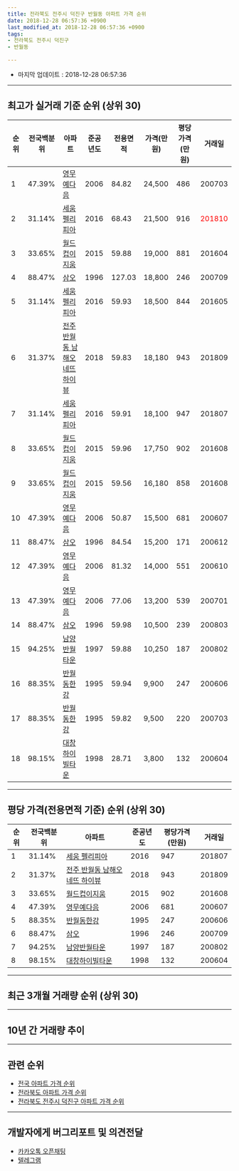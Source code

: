 ```yaml
---
title: 전라북도 전주시 덕진구 반월동 아파트 가격 순위
date: 2018-12-28 06:57:36 +0900
last_modified_at: 2018-12-28 06:57:36 +0900
tags:
- 전라북도 전주시 덕진구
- 반월동

---
```


* 마지막 업데이트 : 2018-12-28 06:57:36

---

## 최고가 실거래 기준 순위 (상위 30)


|순위|전국백분위|아파트|준공년도|전용면적|가격(만원)|평당가격(만원)|거래일|
|---|---|---|---|---|---|---|---|
|1|47.39%|[영무예다음](https://search.naver.com/search.naver?query=%EC%A0%84%EB%9D%BC%EB%B6%81%EB%8F%84+%EC%A0%84%EC%A3%BC%EC%8B%9C+%EB%8D%95%EC%A7%84%EA%B5%AC+%EB%B0%98%EC%9B%94%EB%8F%99+%EC%98%81%EB%AC%B4%EC%98%88%EB%8B%A4%EC%9D%8C)|2006|84.82|24,500|486|200703|
|2|31.14%|[세움 펠리피아](https://search.naver.com/search.naver?query=%EC%A0%84%EB%9D%BC%EB%B6%81%EB%8F%84+%EC%A0%84%EC%A3%BC%EC%8B%9C+%EB%8D%95%EC%A7%84%EA%B5%AC+%EB%B0%98%EC%9B%94%EB%8F%99+%EC%84%B8%EC%9B%80+%ED%8E%A0%EB%A6%AC%ED%94%BC%EC%95%84)|2016|68.43|21,500|916|<span style="color:red">201810</span>|
|3|33.65%|[월드컵이지움](https://search.naver.com/search.naver?query=%EC%A0%84%EB%9D%BC%EB%B6%81%EB%8F%84+%EC%A0%84%EC%A3%BC%EC%8B%9C+%EB%8D%95%EC%A7%84%EA%B5%AC+%EB%B0%98%EC%9B%94%EB%8F%99+%EC%9B%94%EB%93%9C%EC%BB%B5%EC%9D%B4%EC%A7%80%EC%9B%80)|2015|59.88|19,000|881|201604|
|4|88.47%|[삼오](https://search.naver.com/search.naver?query=%EC%A0%84%EB%9D%BC%EB%B6%81%EB%8F%84+%EC%A0%84%EC%A3%BC%EC%8B%9C+%EB%8D%95%EC%A7%84%EA%B5%AC+%EB%B0%98%EC%9B%94%EB%8F%99+%EC%82%BC%EC%98%A4)|1996|127.03|18,800|246|200709|
|5|31.14%|[세움 펠리피아](https://search.naver.com/search.naver?query=%EC%A0%84%EB%9D%BC%EB%B6%81%EB%8F%84+%EC%A0%84%EC%A3%BC%EC%8B%9C+%EB%8D%95%EC%A7%84%EA%B5%AC+%EB%B0%98%EC%9B%94%EB%8F%99+%EC%84%B8%EC%9B%80+%ED%8E%A0%EB%A6%AC%ED%94%BC%EC%95%84)|2016|59.93|18,500|844|201605|
|6|31.37%|[전주 반월동 남해오네뜨 하이뷰](https://search.naver.com/search.naver?query=%EC%A0%84%EB%9D%BC%EB%B6%81%EB%8F%84+%EC%A0%84%EC%A3%BC%EC%8B%9C+%EB%8D%95%EC%A7%84%EA%B5%AC+%EB%B0%98%EC%9B%94%EB%8F%99+%EC%A0%84%EC%A3%BC+%EB%B0%98%EC%9B%94%EB%8F%99+%EB%82%A8%ED%95%B4%EC%98%A4%EB%84%A4%EB%9C%A8+%ED%95%98%EC%9D%B4%EB%B7%B0)|2018|59.83|18,180|943|201809|
|7|31.14%|[세움 펠리피아](https://search.naver.com/search.naver?query=%EC%A0%84%EB%9D%BC%EB%B6%81%EB%8F%84+%EC%A0%84%EC%A3%BC%EC%8B%9C+%EB%8D%95%EC%A7%84%EA%B5%AC+%EB%B0%98%EC%9B%94%EB%8F%99+%EC%84%B8%EC%9B%80+%ED%8E%A0%EB%A6%AC%ED%94%BC%EC%95%84)|2016|59.91|18,100|947|201807|
|8|33.65%|[월드컵이지움](https://search.naver.com/search.naver?query=%EC%A0%84%EB%9D%BC%EB%B6%81%EB%8F%84+%EC%A0%84%EC%A3%BC%EC%8B%9C+%EB%8D%95%EC%A7%84%EA%B5%AC+%EB%B0%98%EC%9B%94%EB%8F%99+%EC%9B%94%EB%93%9C%EC%BB%B5%EC%9D%B4%EC%A7%80%EC%9B%80)|2015|59.96|17,750|902|201608|
|9|33.65%|[월드컵이지움](https://search.naver.com/search.naver?query=%EC%A0%84%EB%9D%BC%EB%B6%81%EB%8F%84+%EC%A0%84%EC%A3%BC%EC%8B%9C+%EB%8D%95%EC%A7%84%EA%B5%AC+%EB%B0%98%EC%9B%94%EB%8F%99+%EC%9B%94%EB%93%9C%EC%BB%B5%EC%9D%B4%EC%A7%80%EC%9B%80)|2015|59.56|16,180|858|201608|
|10|47.39%|[영무예다음](https://search.naver.com/search.naver?query=%EC%A0%84%EB%9D%BC%EB%B6%81%EB%8F%84+%EC%A0%84%EC%A3%BC%EC%8B%9C+%EB%8D%95%EC%A7%84%EA%B5%AC+%EB%B0%98%EC%9B%94%EB%8F%99+%EC%98%81%EB%AC%B4%EC%98%88%EB%8B%A4%EC%9D%8C)|2006|50.87|15,500|681|200607|
|11|88.47%|[삼오](https://search.naver.com/search.naver?query=%EC%A0%84%EB%9D%BC%EB%B6%81%EB%8F%84+%EC%A0%84%EC%A3%BC%EC%8B%9C+%EB%8D%95%EC%A7%84%EA%B5%AC+%EB%B0%98%EC%9B%94%EB%8F%99+%EC%82%BC%EC%98%A4)|1996|84.54|15,200|171|200612|
|12|47.39%|[영무예다음](https://search.naver.com/search.naver?query=%EC%A0%84%EB%9D%BC%EB%B6%81%EB%8F%84+%EC%A0%84%EC%A3%BC%EC%8B%9C+%EB%8D%95%EC%A7%84%EA%B5%AC+%EB%B0%98%EC%9B%94%EB%8F%99+%EC%98%81%EB%AC%B4%EC%98%88%EB%8B%A4%EC%9D%8C)|2006|81.32|14,000|551|200610|
|13|47.39%|[영무예다음](https://search.naver.com/search.naver?query=%EC%A0%84%EB%9D%BC%EB%B6%81%EB%8F%84+%EC%A0%84%EC%A3%BC%EC%8B%9C+%EB%8D%95%EC%A7%84%EA%B5%AC+%EB%B0%98%EC%9B%94%EB%8F%99+%EC%98%81%EB%AC%B4%EC%98%88%EB%8B%A4%EC%9D%8C)|2006|77.06|13,200|539|200701|
|14|88.47%|[삼오](https://search.naver.com/search.naver?query=%EC%A0%84%EB%9D%BC%EB%B6%81%EB%8F%84+%EC%A0%84%EC%A3%BC%EC%8B%9C+%EB%8D%95%EC%A7%84%EA%B5%AC+%EB%B0%98%EC%9B%94%EB%8F%99+%EC%82%BC%EC%98%A4)|1996|59.98|10,500|239|200803|
|15|94.25%|[남양반월타운](https://search.naver.com/search.naver?query=%EC%A0%84%EB%9D%BC%EB%B6%81%EB%8F%84+%EC%A0%84%EC%A3%BC%EC%8B%9C+%EB%8D%95%EC%A7%84%EA%B5%AC+%EB%B0%98%EC%9B%94%EB%8F%99+%EB%82%A8%EC%96%91%EB%B0%98%EC%9B%94%ED%83%80%EC%9A%B4)|1997|59.88|10,250|187|200802|
|16|88.35%|[반월동한강](https://search.naver.com/search.naver?query=%EC%A0%84%EB%9D%BC%EB%B6%81%EB%8F%84+%EC%A0%84%EC%A3%BC%EC%8B%9C+%EB%8D%95%EC%A7%84%EA%B5%AC+%EB%B0%98%EC%9B%94%EB%8F%99+%EB%B0%98%EC%9B%94%EB%8F%99%ED%95%9C%EA%B0%95)|1995|59.94|9,900|247|200606|
|17|88.35%|[반월동한강](https://search.naver.com/search.naver?query=%EC%A0%84%EB%9D%BC%EB%B6%81%EB%8F%84+%EC%A0%84%EC%A3%BC%EC%8B%9C+%EB%8D%95%EC%A7%84%EA%B5%AC+%EB%B0%98%EC%9B%94%EB%8F%99+%EB%B0%98%EC%9B%94%EB%8F%99%ED%95%9C%EA%B0%95)|1995|59.82|9,500|220|200703|
|18|98.15%|[대창하이빌타운](https://search.naver.com/search.naver?query=%EC%A0%84%EB%9D%BC%EB%B6%81%EB%8F%84+%EC%A0%84%EC%A3%BC%EC%8B%9C+%EB%8D%95%EC%A7%84%EA%B5%AC+%EB%B0%98%EC%9B%94%EB%8F%99+%EB%8C%80%EC%B0%BD%ED%95%98%EC%9D%B4%EB%B9%8C%ED%83%80%EC%9A%B4)|1998|28.71|3,800|132|200604|


---

## 평당 가격(전용면적 기준) 순위 (상위 30)


|순위|전국백분위|아파트|준공년도|평당가격(만원)|거래일|
|---|---|---|---|---|---|
|1|31.14%|[세움 펠리피아](https://search.naver.com/search.naver?query=%EC%A0%84%EB%9D%BC%EB%B6%81%EB%8F%84+%EC%A0%84%EC%A3%BC%EC%8B%9C+%EB%8D%95%EC%A7%84%EA%B5%AC+%EB%B0%98%EC%9B%94%EB%8F%99+%EC%84%B8%EC%9B%80+%ED%8E%A0%EB%A6%AC%ED%94%BC%EC%95%84)|2016|947|201807|
|2|31.37%|[전주 반월동 남해오네뜨 하이뷰](https://search.naver.com/search.naver?query=%EC%A0%84%EB%9D%BC%EB%B6%81%EB%8F%84+%EC%A0%84%EC%A3%BC%EC%8B%9C+%EB%8D%95%EC%A7%84%EA%B5%AC+%EB%B0%98%EC%9B%94%EB%8F%99+%EC%A0%84%EC%A3%BC+%EB%B0%98%EC%9B%94%EB%8F%99+%EB%82%A8%ED%95%B4%EC%98%A4%EB%84%A4%EB%9C%A8+%ED%95%98%EC%9D%B4%EB%B7%B0)|2018|943|201809|
|3|33.65%|[월드컵이지움](https://search.naver.com/search.naver?query=%EC%A0%84%EB%9D%BC%EB%B6%81%EB%8F%84+%EC%A0%84%EC%A3%BC%EC%8B%9C+%EB%8D%95%EC%A7%84%EA%B5%AC+%EB%B0%98%EC%9B%94%EB%8F%99+%EC%9B%94%EB%93%9C%EC%BB%B5%EC%9D%B4%EC%A7%80%EC%9B%80)|2015|902|201608|
|4|47.39%|[영무예다음](https://search.naver.com/search.naver?query=%EC%A0%84%EB%9D%BC%EB%B6%81%EB%8F%84+%EC%A0%84%EC%A3%BC%EC%8B%9C+%EB%8D%95%EC%A7%84%EA%B5%AC+%EB%B0%98%EC%9B%94%EB%8F%99+%EC%98%81%EB%AC%B4%EC%98%88%EB%8B%A4%EC%9D%8C)|2006|681|200607|
|5|88.35%|[반월동한강](https://search.naver.com/search.naver?query=%EC%A0%84%EB%9D%BC%EB%B6%81%EB%8F%84+%EC%A0%84%EC%A3%BC%EC%8B%9C+%EB%8D%95%EC%A7%84%EA%B5%AC+%EB%B0%98%EC%9B%94%EB%8F%99+%EB%B0%98%EC%9B%94%EB%8F%99%ED%95%9C%EA%B0%95)|1995|247|200606|
|6|88.47%|[삼오](https://search.naver.com/search.naver?query=%EC%A0%84%EB%9D%BC%EB%B6%81%EB%8F%84+%EC%A0%84%EC%A3%BC%EC%8B%9C+%EB%8D%95%EC%A7%84%EA%B5%AC+%EB%B0%98%EC%9B%94%EB%8F%99+%EC%82%BC%EC%98%A4)|1996|246|200709|
|7|94.25%|[남양반월타운](https://search.naver.com/search.naver?query=%EC%A0%84%EB%9D%BC%EB%B6%81%EB%8F%84+%EC%A0%84%EC%A3%BC%EC%8B%9C+%EB%8D%95%EC%A7%84%EA%B5%AC+%EB%B0%98%EC%9B%94%EB%8F%99+%EB%82%A8%EC%96%91%EB%B0%98%EC%9B%94%ED%83%80%EC%9A%B4)|1997|187|200802|
|8|98.15%|[대창하이빌타운](https://search.naver.com/search.naver?query=%EC%A0%84%EB%9D%BC%EB%B6%81%EB%8F%84+%EC%A0%84%EC%A3%BC%EC%8B%9C+%EB%8D%95%EC%A7%84%EA%B5%AC+%EB%B0%98%EC%9B%94%EB%8F%99+%EB%8C%80%EC%B0%BD%ED%95%98%EC%9D%B4%EB%B9%8C%ED%83%80%EC%9A%B4)|1998|132|200604|


---

## 최근 3개월 거래량 순위 (상위 30)


<div style="width:100%;">
    <canvas id="deal_count_ranking" height="250"></canvas>
</div>


<script>
new Chart(document.getElementById("deal_count_ranking"), {
    type: 'horizontalBar',
    data: {
        labels: ['대창하이빌타운', '남양반월타운', '반월동한강', '세움 펠리피아', '삼오', '영무예다음', '월드컵이지움'],
        datasets: [{
            label: '실거래 수',
            data: [20, 8, 2, 2, 1, 1, 1],
            borderColor: "rgba(255, 0, 128, 1)",
            backgroundColor: "rgba(255, 0, 128, 0.5)",
            fill: false,
        }]
    },
    options: {
        responsive: true,
        title: {
            display: true,
            text: '최근 3개월 거래량 순위'
        },
        tooltips: {
            mode: 'index',
            intersect: false,
            callbacks: {
                title: function(tooltipItems, data) {
                    return "실거래 수:";
                },
                label: function(tooltipItem, data) {
                    return data.labels[tooltipItem.index] + ": " + tooltipItem.xLabel;
                }
            }
        },
        hover: {
            mode: 'nearest',
            intersect: true
        },
        scales: {
            xAxes: [{
                display: true,
                scaleLabel: {
                    display: true,
                    labelString: '실거래 수'
                },
                ticks: {
                    suggestedMin: 0,
                }
            }],
            yAxes: [{
                display: true,
                ticks: {
                    autoSkip: false,
                    callback: function(value, index, values) {
                        if (value.length > 15)
                            return value.substr(0, 13) + "...";
                        else
                            return value;
                    }
                },
                scaleLabel: {
                    display: false,
                }
            }]
        }
    }
});

</script>


---

## 10년 간 거래량 추이


<div style="width:100%;">
    <canvas id="deal_progress" height="250"></canvas>
</div>

<script>
new Chart(document.getElementById("deal_progress"), {
    type: 'line',
    data: {
        labels: ['200812','200901','200902','200903','200904','200905','200906','200907','200908','200909','200910','200911','200912','201001','201002','201003','201004','201005','201006','201007','201008','201009','201010','201011','201012','201101','201102','201103','201104','201105','201106','201107','201108','201109','201110','201111','201112','201201','201202','201203','201204','201205','201206','201207','201208','201209','201210','201211','201212','201301','201302','201303','201304','201305','201306','201307','201308','201309','201310','201311','201312','201401','201402','201403','201404','201405','201406','201407','201408','201409','201410','201411','201412','201501','201502','201503','201504','201505','201506','201507','201508','201509','201510','201511','201512','201601','201602','201603','201604','201605','201606','201607','201608','201609','201610','201611','201612','201701','201702','201703','201704','201705','201706','201707','201708','201709','201710','201711','201712','201801','201802','201803','201804','201805','201806','201807','201808','201809','201810','201811','201812'],
        datasets: [{
            label: '실거래 수',
            pointRadius: 1,
            data: [12, 13, 14, 22, 22, 11, 12, 10, 15, 22, 13, 20, 26, 18, 24, 22, 17, 13, 16, 12, 8, 12, 8, 16, 11, 13, 17, 15, 17, 14, 13, 8, 12, 10, 15, 10, 14, 9, 10, 7, 11, 6, 5, 14, 6, 8, 12, 6, 16, 7, 9, 20, 11, 13, 23, 6, 6, 6, 14, 11, 12, 11, 16, 26, 17, 13, 11, 7, 8, 19, 20, 11, 18, 21, 16, 26, 17, 17, 21, 18, 17, 11, 22, 16, 16, 15, 25, 25, 20, 22, 15, 11, 12, 20, 25, 10, 8, 14, 21, 21, 15, 18, 20, 11, 17, 17, 8, 15, 22, 20, 21, 18, 18, 16, 23, 27, 18, 14, 15, 11, 9],
            borderColor: "rgba(255, 201, 14, 1)",
            backgroundColor: "rgba(255, 201, 14, 0.5)",
            fill: true,
        }]
    },
    options: {
        responsive: true,
        title: {
            display: true,
            text: '10년간 거래량 추이'
        },
        tooltips: {
            mode: 'index',
            intersect: false,
        },
        hover: {
            mode: 'nearest',
            intersect: true
        },
        scales: {
            xAxes: [{
                display: true,
                scaleLabel: {
                    display: true,
                    labelString: '년/월'
                }
            }],
            yAxes: [{
                display: true,
                ticks: {
                    suggestedMin: 0,
                },
                scaleLabel: {
                    display: true,
                    labelString: '실거래 수'
                }
            }]
        }
    }
});

</script>


---

## 관련 순위

- [전국 아파트 가격 순위](https://inasie.github.io/apt-ranking/전국)
- [전라북도 아파트 가격 순위](https://inasie.github.io/apt-ranking/전라북도)
- [전라북도 전주시 덕진구 아파트 가격 순위](https://inasie.github.io/apt-ranking/전라북도-전주시-덕진구)


---

## 개발자에게 버그리포트 및 의견전달

- [카카오톡 오픈채팅](https://open.kakao.com/o/gLJUAP4)
- [텔레그램](https://t.me/inasie)

